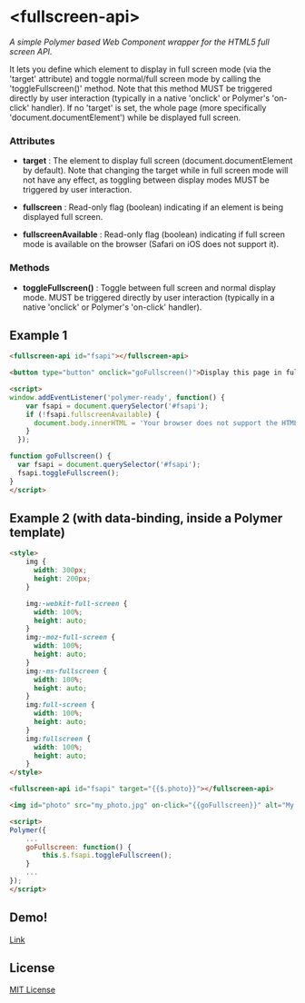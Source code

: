 # &lt;fullscreen-api&gt;

_A simple Polymer based Web Component wrapper for the HTML5 full screen API._

It lets you define which element to display in full screen mode
(via the 'target' attribute) and toggle normal/full screen
mode by calling the 'toggleFullscreen()' method.
Note that this method MUST be triggered directly by user interaction
(typically in a native 'onclick' or Polymer's 'on-click' handler).
If no 'target' is set, the whole page (more specifically
'document.documentElement') while be displayed full screen.

### Attributes

* **target** :
The element to display full screen (document.documentElement by default).
Note that changing the target while in full screen mode will not
have any effect, as toggling between display modes MUST be
triggered by user interaction.

* **fullscreen** :
Read-only flag (boolean) indicating if an element is being displayed full screen.

* **fullscreenAvailable** :
Read-only flag (boolean) indicating if full screen mode is available on the browser
(Safari on iOS does not support it).

### Methods

* **toggleFullscreen()** :
Toggle between full screen and normal display mode.
MUST be triggered directly by user interaction (typically in a native 'onclick'
or Polymer's 'on-click' handler).

## Example 1

```html
<fullscreen-api id="fsapi"></fullscreen-api>

<button type="button" onclick="goFullscreen()">Display this page in full screen mode</button>

<script>
window.addEventListener('polymer-ready', function() {
    var fsapi = document.querySelector('#fsapi');
    if (!fsapi.fullscreenAvailable) {
      document.body.innerHTML = 'Your browser does not support the HTML5 full screen API... :(';
    }
  });

function goFullscreen() {
  var fsapi = document.querySelector('#fsapi');
  fsapi.toggleFullscreen();
}
</script>
```

## Example 2 (with data-binding, inside a Polymer template)

```html
<style>
	img {
	  width: 300px;
	  height: 200px;
	}

	img:-webkit-full-screen {
	  width: 100%;
	  height: auto;
	}
	img:-moz-full-screen {
	  width: 100%;
	  height: auto;
	}
	img:-ms-fullscreen {
	  width: 100%;
	  height: auto;
	}
	img:full-screen {
	  width: 100%;
	  height: auto;
	}
	img:fullscreen {
	  width: 100%;
	  height: auto;
	}
</style>

<fullscreen-api id="fsapi" target="{{$.photo}}"></fullscreen-api>

<img id="photo" src="my_photo.jpg" on-click="{{goFullscreen}}" alt="My Photo"></img>

<script>
Polymer({
	...
	goFullscreen: function() {
		this.$.fsapi.toggleFullscreen();
	}
	...
});
</script>
```

## Demo!

[Link](https://vguillou.github.io/webcomponents/fullscreen-api/demo.html)

## License

[MIT License](http://opensource.org/licenses/MIT)
